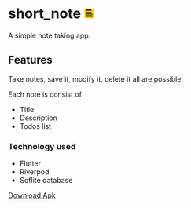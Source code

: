 # short_note <img src="assets/logo.png" width=20 />

A simple note taking app.

## Features

Take notes, save it, modify it, delete it all are possible.

Each note is consist of

- Title
- Description
- Todos list

### Technology used

- Flutter
- Riverpod
- Sqflite database

[Download Apk](final\app-release.apk)
